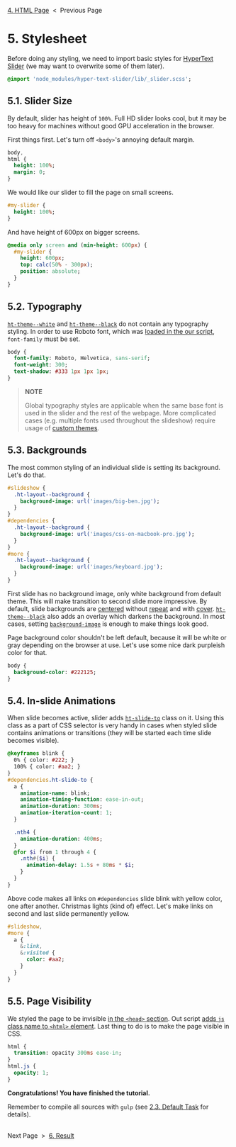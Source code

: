[4. HTML Page][html-page] &nbsp;&lt;&nbsp; Previous Page

[html-page]: 4_index.html.md

# 5. Stylesheet

Before doing any styling, we need to import basic styles for [HyperText
Slider][slider] (we may want to overwrite some of them later).

[slider]: https://github.com/muroc/hyper-text-slider

```sass
@import 'node_modules/hyper-text-slider/lib/_slider.scss';
```

## 5.1. Slider Size

By default, slider has height of `100%`. Full HD slider looks cool, but it may
be too heavy for machines without good GPU acceleration in the browser.

First things first. Let's turn off `<body>`'s annoying default margin.

```sass
body,
html {
  height: 100%;
  margin: 0;
}
```
We would like our slider to fill the page on small screens.

```sass
#my-slider {
  height: 100%;
}
```

And have height of 600px on bigger screens.

```sass
@media only screen and (min-height: 600px) {
  #my-slider {
    height: 600px;
    top: calc(50% - 300px);
    position: absolute;
  }
}
```

## 5.2. Typography

[`ht-theme--white`][theme-classes] and [`ht-theme--black`][theme-classes]
do not contain any typography styling. In order to use Roboto font,
which was [loaded in the our script][loading-fonts], `font-family` must be set.

[theme-classes]: https://github.com/muroc/hyper-text-slider/blob/master/doc/class-names.md#theme-class-names
[transition-classes]: https://github.com/muroc/hyper-text-slider/blob/master/doc/class-names.md#transition-class-names
[loading-fonts]: 3_script.js.md#33-loading-fonts

```sass
body {
  font-family: Roboto, Helvetica, sans-serif;
  font-weight: 300;
  text-shadow: #333 1px 1px 1px;
}
```

> **NOTE**
>
> Global typography styles are applicable when the same base font is
> used in the slider and the rest of the webpage. More complicated cases
> (e.g. multiple fonts used throughout the slideshow) require usage
> of [custom themes][custom-themes].

[custom-themes]: https://github.com/muroc/hyper-text-slider/blob/master/doc/custom-themes.md

## 5.3. Backgrounds

The most common styling of an individual slide is setting its background.
Let's do that.

```sass
#slideshow {
  .ht-layout--background {
    background-image: url('images/big-ben.jpg');
  }
}
#dependencies {
  .ht-layout--background {
    background-image: url('images/css-on-macbook-pro.jpg');
  }
}
#more {
  .ht-layout--background {
    background-image: url('images/keyboard.jpg');
  }
}
```


First slide has no background image, only white background from default theme.
This will make transition to second slide more impressive.
By default, slide backgrounds are [centered][background-position] without
[repeat][background-repeat] and with [cover][background-size].
[`ht-theme--black`][theme-classes] also adds an&nbsp;overlay which
darkens the background.
In most cases, setting [`background-image`][background-image] is enough
to make things look good.

Page background color shouldn't be left default, because it will be white
or gray depending on the browser at use.
Let's use some nice dark purpleish color for that.

```sass
body {
  background-color: #222125;
}
```

[background-position]: https://www.w3.org/TR/css3-background/#the-background-position
[background-repeat]: https://www.w3.org/TR/css3-background/#the-background-repeat
[background-size]: https://www.w3.org/TR/css3-background/#the-background-size
[background-image]: https://www.w3.org/TR/css3-background/#the-background-image

## 5.4. In-slide Animations

When slide becomes active, slider adds [`ht-slide-to`][slide-to] class
on it. Using this class as a part of CSS selector is very handy in cases when
styled slide contains animations or transitions (they will be started each
time slide becomes visible).

[slide-to]: https://github.com/muroc/hyper-text-slider/blob/master/doc/class-names.md#ht-slide-to

```sass
@keyframes blink {
  0% { color: #222; }
  100% { color: #aa2; }
}
#dependencies.ht-slide-to {
  a {
    animation-name: blink;
    animation-timing-function: ease-in-out;
    animation-duration: 300ms;
    animation-iteration-count: 1;
  }

  .nth4 {
    animation-duration: 400ms;
  }
  @for $i from 1 through 4 {
    .nth#{$i} {
      animation-delay: 1.5s + 80ms * $i;
    }
  }
}
```

Above code makes all links on `#dependencies` slide blink with yellow color, one
after another. Christmas lights (kind of) effect. Let's make links on second and
last slide permanently yellow.

```sass
#slideshow,
#more {
  a {
    &:link,
    &:visited {
      color: #aa2;
    }
  }
}
```

## 5.5. Page Visibility

We styled the page to be invisible [in the `<head>` section][head-styles].
Out script [adds `js` class name to `<html>` element][dealing-with-fouc].
Last thing to&nbsp;do&nbsp;is to make the page visible in CSS.

[head-styles]: 4_index.html.md#41-stylesheet
[dealing-with-fouc]: 3_script.js.md#34-dealing-with-fouc

```sass
html {
  transition: opacity 300ms ease-in;
}
html.js {
  opacity: 1;
}
```

**Congratulations! You have finished the tutorial.**

Remember to compile all sources with `gulp`
(see [2.3. Default Task][gulpfile] for details).

[gulpfile]: 2_gulpfile.js.md#23-default-task

&nbsp;<br>
Next Page &nbsp;&gt;&nbsp; [6. Result][result]

[result]: https://muroc.github.io/hyper-text-slider-node-tutorial

